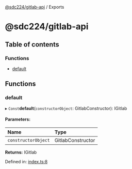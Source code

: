 [@sdc224/gitlab-api](README.md) / Exports

# @sdc224/gitlab-api

## Table of contents

### Functions

- [default](modules.md#default)

## Functions

### default

▸ `Const`**default**(`constructorObject`: GitlabConstructor): IGitlab

#### Parameters:

Name | Type |
:------ | :------ |
`constructorObject` | GitlabConstructor |

**Returns:** IGitlab

Defined in: [index.ts:8](https://github.com/sdc224/gitlab-api/blob/462412c/src/index.ts#L8)
